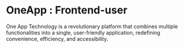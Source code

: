 # OneApp : Frontend-user

One App Technology is a revolutionary platform that combines multiple functionalities into a single, user-friendly application, redefining convenience, efficiency, and accessibility.